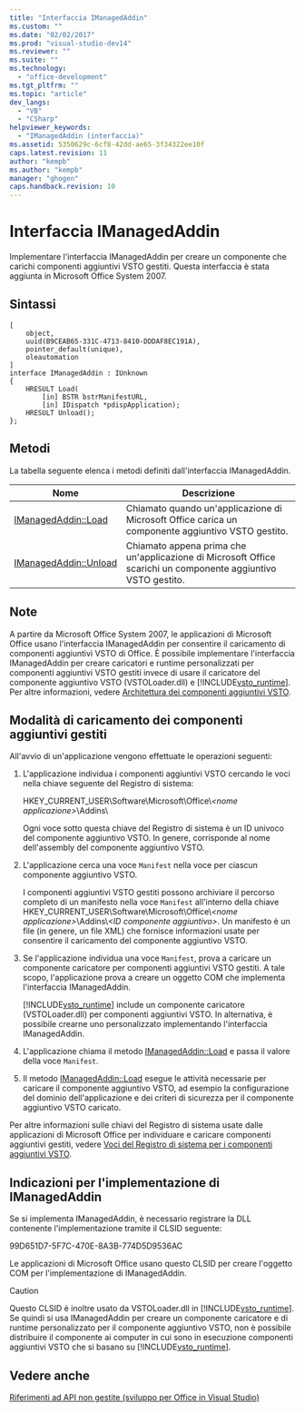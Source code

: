 ```yaml
---
title: "Interfaccia IManagedAddin"
ms.custom: ""
ms.date: "02/02/2017"
ms.prod: "visual-studio-dev14"
ms.reviewer: ""
ms.suite: ""
ms.technology: 
  - "office-development"
ms.tgt_pltfrm: ""
ms.topic: "article"
dev_langs: 
  - "VB"
  - "CSharp"
helpviewer_keywords: 
  - "IManagedAddin (interfaccia)"
ms.assetid: 5350629c-6cf8-42dd-ae65-3f34322ee10f
caps.latest.revision: 11
author: "kempb"
ms.author: "kempb"
manager: "ghogen"
caps.handback.revision: 10
---
```

# Interfaccia IManagedAddin
  Implementare l'interfaccia IManagedAddin per creare un componente che carichi componenti aggiuntivi VSTO gestiti. Questa interfaccia è stata aggiunta in Microsoft Office System 2007.  
  
## Sintassi  
  
```  
[  
    object,  
    uuid(B9CEAB65-331C-4713-8410-DDDAF8EC191A),  
    pointer_default(unique),  
    oleautomation  
]  
interface IManagedAddin : IUnknown  
{  
    HRESULT Load(  
        [in] BSTR bstrManifestURL,   
        [in] IDispatch *pdispApplication);  
    HRESULT Unload();  
};  
```  
  
## Metodi  
 La tabella seguente elenca i metodi definiti dall'interfaccia IManagedAddin.  
  
|Nome|Descrizione|  
|----------|-----------------|  
|[IManagedAddin::Load](../vsto/imanagedaddin-load.md)|Chiamato quando un'applicazione di Microsoft Office carica un componente aggiuntivo VSTO gestito.|  
|[IManagedAddin::Unload](../vsto/imanagedaddin-unload.md)|Chiamato appena prima che un'applicazione di Microsoft Office scarichi un componente aggiuntivo VSTO gestito.|  
  
## Note  
 A partire da Microsoft Office System 2007, le applicazioni di Microsoft Office usano l'interfaccia IManagedAddin per consentire il caricamento di componenti aggiuntivi VSTO di Office. È possibile implementare l'interfaccia IManagedAddin per creare caricatori e runtime personalizzati per componenti aggiuntivi VSTO gestiti invece di usare il caricatore del componente aggiuntivo VSTO \(VSTOLoader.dll\) e [!INCLUDE[vsto_runtime](../vsto/includes/vsto-runtime-md.md)]. Per altre informazioni, vedere [Architettura dei componenti aggiuntivi VSTO](../vsto/architecture-of-vsto-add-ins.md).  
  
## Modalità di caricamento dei componenti aggiuntivi gestiti  
 All'avvio di un'applicazione vengono effettuate le operazioni seguenti:  
  
1.  L'applicazione individua i componenti aggiuntivi VSTO cercando le voci nella chiave seguente del Registro di sistema:  
  
     HKEY\_CURRENT\_USER\\Software\\Microsoft\\Office\\*\<nome applicazione\>*\\Addins\\  
  
     Ogni voce sotto questa chiave del Registro di sistema è un ID univoco del componente aggiuntivo VSTO. In genere, corrisponde al nome dell'assembly del componente aggiuntivo VSTO.  
  
2.  L'applicazione cerca una voce `Manifest` nella voce per ciascun componente aggiuntivo VSTO.  
  
     I componenti aggiuntivi VSTO gestiti possono archiviare il percorso completo di un manifesto nella voce `Manifest` all'interno della chiave HKEY\_CURRENT\_USER\\Software\\Microsoft\\Office\\*\<nome applicazione\>*\\Addins\\*\<ID componente aggiuntivo\>*. Un manifesto è un file \(in genere, un file XML\) che fornisce informazioni usate per consentire il caricamento del componente aggiuntivo VSTO.  
  
3.  Se l'applicazione individua una voce `Manifest`, prova a caricare un componente caricatore per componenti aggiuntivi VSTO gestiti. A tale scopo, l'applicazione prova a creare un oggetto COM che implementa l'interfaccia IManagedAddin.  
  
     [!INCLUDE[vsto_runtime](../vsto/includes/vsto-runtime-md.md)] include un componente caricatore \(VSTOLoader.dll\) per componenti aggiuntivi VSTO. In alternativa, è possibile crearne uno personalizzato implementando l'interfaccia IManagedAddin.  
  
4.  L'applicazione chiama il metodo [IManagedAddin::Load](../vsto/imanagedaddin-load.md) e passa il valore della voce `Manifest`.  
  
5.  Il metodo [IManagedAddin::Load](../vsto/imanagedaddin-load.md) esegue le attività necessarie per caricare il componente aggiuntivo VSTO, ad esempio la configurazione del dominio dell'applicazione e dei criteri di sicurezza per il componente aggiuntivo VSTO caricato.  
  
 Per altre informazioni sulle chiavi del Registro di sistema usate dalle applicazioni di Microsoft Office per individuare e caricare componenti aggiuntivi gestiti, vedere [Voci del Registro di sistema per i componenti aggiuntivi VSTO](../vsto/registry-entries-for-vsto-add-ins.md).  
  
## Indicazioni per l'implementazione di IManagedAddin  
 Se si implementa IManagedAddin, è necessario registrare la DLL contenente l'implementazione tramite il CLSID seguente:  
  
 99D651D7\-5F7C\-470E\-8A3B\-774D5D9536AC  
  
 Le applicazioni di Microsoft Office usano questo CLSID per creare l'oggetto COM per l'implementazione di IManagedAddin.  
  
> [!CAUTION]  
>  Questo CLSID è inoltre usato da VSTOLoader.dll in [!INCLUDE[vsto_runtime](../vsto/includes/vsto-runtime-md.md)]. Se quindi si usa IManagedAddin per creare un componente caricatore e di runtime personalizzato per il componente aggiuntivo VSTO, non è possibile distribuire il componente ai computer in cui sono in esecuzione componenti aggiuntivi VSTO che si basano su [!INCLUDE[vsto_runtime](../vsto/includes/vsto-runtime-md.md)].  
  
## Vedere anche  
 [Riferimenti ad API non gestite &#40;sviluppo per Office in Visual Studio&#41;](../vsto/unmanaged-api-reference-office-development-in-visual-studio.md)  
  
  